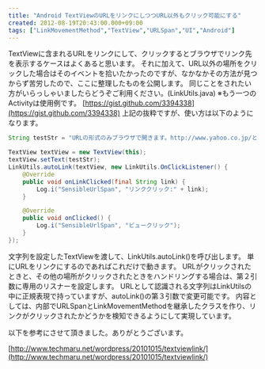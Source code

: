 ```yaml
---
title: "Android TextViewのURLをリンクにしつつURL以外もクリック可能にする"
created: 2012-08-19T20:43:00.000+09:00
tags: ["LinkMovementMethod","TextView","URLSpan","UI","Android"]
---
```

TextViewに含まれるURLをリンクにして、クリックするとブラウザでリンク先を表示するケースはよくあると思います。
それに加えて、URL以外の場所をクリックした場合はそのイベントを拾いたかったのですが、なかなかその方法が見つからず苦労したので、ここに整理したものを公開します。
同じことをされたい方がいらっしゃいましたらどうぞご利用ください。(LinkUtils.java)
※もう一つのActivityは使用例です。
[https://gist.github.com/3394338](https://gist.github.com/3394338)
上記の抜粋ですが、使い方は以下のようになります。
<!--more-->
```java
String testStr = "URLの形式のみブラウザで開きます。http://www.yahoo.co.jp/とhttp://d.hatena.ne.jp/をリンク表示にしてクリック可能にしました。";

TextView textView = new TextView(this);
textView.setText(testStr);
LinkUtils.autoLink(textView, new LinkUtils.OnClickListener() {
    @Override
    public void onLinkClicked(final String link) {
        Log.i("SensibleUrlSpan", "リンククリック:" + link);
    }

    @Override
    public void onClicked() {
        Log.i("SensibleUrlSpan", "ビュークリック");
    }
});
```

文字列を設定したTextViewを渡して、LinkUtils.autoLink()を呼び出します。 単にURLをリンクにするのであればこれだけで動きます。
URLがクリックされたときと、その他の場所がクリックされたときをハンドリングする場合は、第２引数に専用のリスナーを設定します。
URLとして認識される文字列はLinkUtilsの中に正規表現で持っていますが、autoLink()の第３引数で変更可能です。
内容としては、内部でURLSpanとLinkMovementMethodを継承したクラスを作り、リンクがクリックされたかどうかを検知できるようにして実現しています。

以下を参考にさせて頂きました。ありがとうございます。

[http://www.techmaru.net/wordpress/20101015/textviewlink/](http://www.techmaru.net/wordpress/20101015/textviewlink/)

